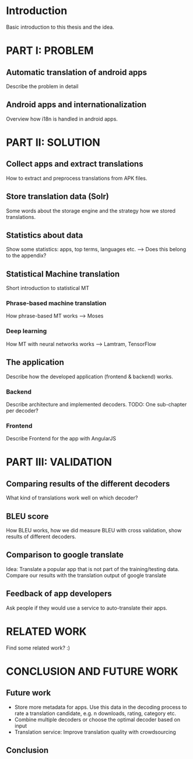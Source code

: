 # Introduction
Basic introduction to this thesis and the idea.

# PART I: PROBLEM

## Automatic translation of android apps
Describe the problem in detail

## Android apps and internationalization
Overview how i18n is handled in android apps.

# PART II: SOLUTION

## Collect apps and extract translations
How to extract and preprocess translations from APK files.

## Store translation data (Solr)
Some words about the storage engine and the strategy how we stored translations.

## Statistics about data
Show some statistics: apps, top terms, languages etc. --> Does this belong to the appendix?

## Statistical Machine translation
Short introduction to statistical MT

### Phrase-based machine translation
How phrase-based MT works --> Moses

### Deep learning
How MT with neural networks works --> Lamtram, TensorFlow

## The application
Describe how the developed application (frontend & backend) works.

### Backend
Describe architecture and implemented decoders. TODO: One sub-chapter per decoder?

### Frontend
Describe Frontend for the app with AngularJS

# PART III: VALIDATION

## Comparing results of the different decoders
What kind of translations work well on which decoder?

## BLEU score
How BLEU works, how we did measure BLEU with cross validation, show results of different decoders.

## Comparison to google translate
Idea: Translate a popular app that is not part of the training/testing data. Compare our results with the translation
output of google translate

## Feedback of app developers
Ask people if they would use a service to auto-translate their apps.

# RELATED WORK

Find some related work? :)

# CONCLUSION AND FUTURE WORK

## Future work
* Store more metadata for apps. Use this data in the decoding process to rate a translation candidate, e.g. n downloads, rating, category etc.
* Combine multiple decoders or choose the optimal decoder based on input
* Translation service: Improve translation quality with crowdsourcing

## Conclusion
